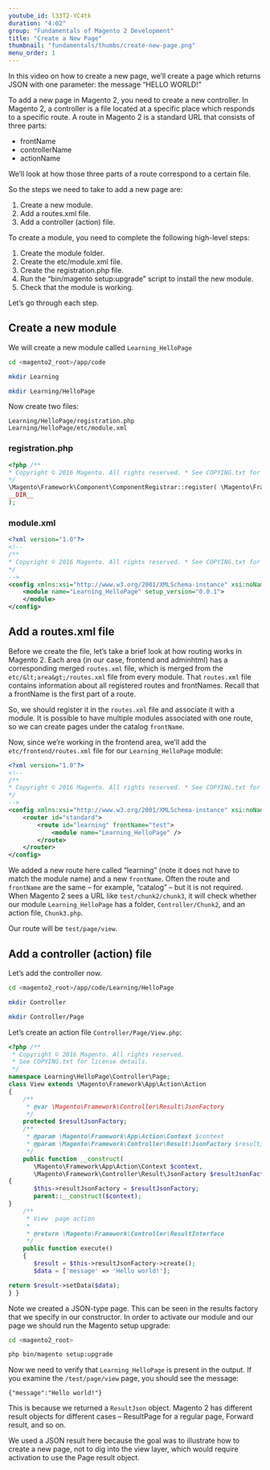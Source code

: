 ```yaml
---
youtube_id: l33T2-YC4tk
duration: "4:02"
group: "Fundamentals of Magento 2 Development"
title: "Create a New Page"
thumbnail: "fundamentals/thumbs/create-new-page.png"
menu_order: 1
---
```


In this video on how to create a new page, we’ll create a page which returns JSON with one parameter: the message “HELLO WORLD!”

To add a new page in Magento 2, you need to create a new controller. In Magento 2, a controller is a file located at a specific place which responds to a specific route. A route in Magento 2 is a standard URL that consists of three parts:

*  frontName
*  controllerName
*  actionName

We’ll look at how those three parts of a route correspond to a certain file.

So the steps we need to take to add a new page are:

1. Create a new module.
1. Add a routes.xml file.
1. Add a controller (action) file.

To create a module, you need to complete the following high-level steps:

1. Create the module folder.
1. Create the etc/module.xml file.
1. Create the registration.php file.
1. Run the “bin/magento setup:upgrade” script to install the new module.
1. Check that the module is working.

Let’s go through each step.

## Create a new module

We will create a new module called `Learning_HelloPage`

```bash
cd <magento2_root>/app/code
```

```bash
mkdir Learning
```

```bash
mkdir Learning/HelloPage
```

Now create two files:

```console
Learning/HelloPage/registration.php
Learning/HelloPage/etc/module.xml
```

### registration.php

```php
<?php /**
* Copyright © 2016 Magento. All rights reserved. * See COPYING.txt for license details.
*/
\Magento\Framework\Component\ComponentRegistrar::register( \Magento\Framework\Component\ComponentRegistrar::MODULE, 'Learning_HelloPage',
__DIR__
);
```

### module.xml

```xml
<?xml version="1.0"?>
<!--
/**
* Copyright © 2016 Magento. All rights reserved. * See COPYING.txt for license details.
*/
-->
<config xmlns:xsi="http://www.w3.org/2001/XMLSchema-instance" xsi:noNamespaceSchemaLocation="urn:magento:framework:Module/etc/module.xsd">
    <module name="Learning_HelloPage" setup_version="0.0.1">
    </module>
</config>
```

## Add a routes.xml file

Before we create the file, let’s take a brief look at how routing works in Magento 2. Each area (in our case, frontend and adminhtml) has a corresponding merged `routes.xml` file, which is merged from the `etc/&lt;area&gt;/routes.xml` file from every module. That `routes.xml` file contains information about all registered routes and frontNames. Recall that a frontName is the first part of a route.

So, we should register it in the `routes.xml` file and associate it with a module. It is possible to have multiple modules associated with one route, so we can create pages under the catalog `frontName`.

Now, since we’re working in the frontend area, we’ll add the `etc/frontend/routes.xml` file for our `Learning_HelloPage` module:

```xml
<?xml version="1.0"?>
<!--
/**
* Copyright © 2016 Magento. All rights reserved. * See COPYING.txt for license details.
*/
-->
<config xmlns:xsi="http://www.w3.org/2001/XMLSchema-instance" xsi:noNamespaceSchemaLocation="urn:magento:framework:App/etc/routes.xsd">
    <router id="standard">
        <route id="learning" frontName="test">
            <module name="Learning_HelloPage" />
        </route>
    </router>
</config>
```

We added a new route here called “learning” (note it does not have to match the module name) and a new `frontName`. Often the route and `frontName` are the same – for example, “catalog” – but it is not required.
When Magento 2 sees a URL like `test/chunk2/chunk3`, it will check whether our module `Learning_HelloPage` has a folder, `Controller/Chunk2`, and an action file, `Chunk3.php`.

Our route will be `test/page/view`.

## Add a controller (action) file

Let’s add the controller now.

```bash
cd <magento2_root>/app/code/Learning/HelloPage
```

```bash
mkdir Controller
```

```bash
mkdir Controller/Page
```

Let’s create an action file `Controller/Page/View.php`:

```php
<?php /**
 * Copyright © 2016 Magento. All rights reserved.
 * See COPYING.txt for license details.
 */
namespace Learning\HelloPage\Controller\Page;
class View extends \Magento\Framework\App\Action\Action
{
    /**
     * @var \Magento\Framework\Controller\Result\JsonFactory
     */
    protected $resultJsonFactory;
    /**
     * @param \Magento\Framework\App\Action\Context $context
     * @param \Magento\Framework\Controller\Result\JsonFactory $resultJsonFactory
     */
    public function __construct(
       \Magento\Framework\App\Action\Context $context,
       \Magento\Framework\Controller\Result\JsonFactory $resultJsonFactory)
{
       $this->resultJsonFactory = $resultJsonFactory;
       parent::__construct($context);
}
    /**
     * View  page action
     *
     * @return \Magento\Framework\Controller\ResultInterface
     */
    public function execute()
    {
       $result = $this->resultJsonFactory->create();
       $data = ['message' => 'Hello world!'];

return $result->setData($data);
} }
```

Note we created a JSON-type page. This can be seen in the results factory that we specify in our constructor. In order to activate our module and our page we should run the Magento setup upgrade:

```bash
cd <magento2_root>
```

```bash
php bin/magento setup:upgrade
```

Now we need to verify that `Learning_HelloPage` is present in the output. If you examine the `/test/page/view` page, you should see the message:

```console
{"message":"Hello world!"}
```

This is because we returned a `ResultJson` object. Magento 2 has different result objects for different cases – ResultPage for a regular page, Forward result, and so on.

We used a JSON result here because the goal was to illustrate how to create a new page, not to dig into the view layer, which would require activation to use the Page result object.
